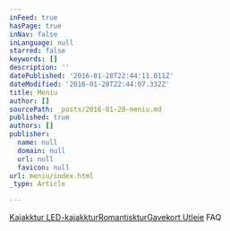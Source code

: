 ```yaml
---
inFeed: true
hasPage: true
inNav: false
inLanguage: null
starred: false
keywords: []
description: ''
datePublished: '2016-01-28T22:44:11.011Z'
dateModified: '2016-01-28T22:44:07.332Z'
title: Meniu
author: []
sourcePath: _posts/2016-01-28-meniu.md
published: true
authors: []
publisher:
  name: null
  domain: null
  url: null
  favicon: null
url: meniu/index.html
_type: Article

---
```

[Kajakktur ][0][LED-kajakktur][1][Romantisktur][2][Gavekort  ][3][Utleie][4] FAQ

[0]: null
[1]: https://thegrid.ai/trondheimkajakk/led-kajakktur/
[2]: https://thegrid.ai/trondheimkajakk/romantisk-tur/
[3]: https://thegrid.ai/trondheimkajakk/gavekort/
[4]: https://thegrid.ai/trondheimkajakk/utleie/